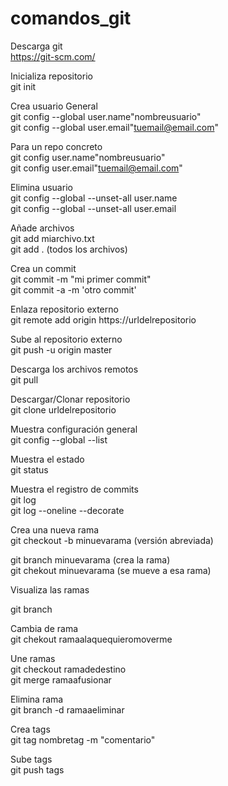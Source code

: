 # comandos_git  

Descarga git  
https://git-scm.com/

Inicializa repositorio  
git init  

Crea usuario
General  
git config --global user.name"nombreusuario"  
git config --global user.email"tuemail@email.com"  

Para un repo concreto  
git config user.name"nombreusuario"  
git config user.email"tuemail@email.com"  

Elimina usuario  
git config --global --unset-all user.name  
git config --global --unset-all user.email  

Añade archivos  
git add miarchivo.txt  
git add .  (todos los archivos)  

Crea un commit  
git commit -m "mi primer commit"  
git commit -a -m 'otro commit'  

Enlaza repositorio externo  
git remote add origin https://urldelrepositorio

Sube al repositorio externo  
git push -u origin master

Descarga los archivos remotos  
git pull

Descargar/Clonar repositorio  
git clone urldelrepositorio  

Muestra configuración general  
git config --global --list  

Muestra el estado  
git status  

Muestra el registro de commits  
git log  
git log --oneline --decorate

Crea una nueva rama  
git checkout -b minuevarama (versión abreviada)  

git branch minuevarama (crea la rama)  
git chekout minuevarama (se mueve a esa rama)  

Visualiza las ramas  

git branch  



Cambia de rama  
git chekout ramaalaquequieromoverme  

Une ramas  
git checkout ramadedestino  
git merge ramaafusionar  

Elimina rama  
git branch -d ramaaeliminar  

Crea tags  
git tag nombretag -m "comentario"  

Sube tags  
git push tags  















